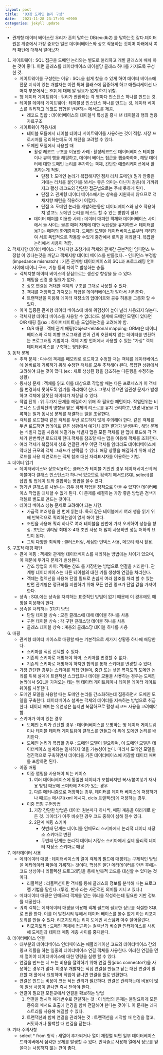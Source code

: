 ```yaml
---
layout: post
title:  "03장 도메인 논리 구성"
date:   2021-11-28 23:17:03 +0900
categories: jekyll update
---
```

- 관계형 데이터 베이스란 우리가 흔히 말하는 DB(ex:db2) 를 말하는것 같다.데이터 원본 계층에서 가장 중요한 일은 데이터베이스와 상호 작용하는 것이며 아래에서 여러 패턴에 대해서 알아보자
1. 게이트웨이  : SQL 접근을 도메인 논리와는 별도로 불리하고 개별 클래스에 배치 하는 것이 좋다. 이런 클래스를  데이터베이스 테이블당 클래스 하나를 가지도록 구성한 것.
	- 게이트웨이를 구성한는 이유 : SQL을 쉽게 찾을 수 있게 하여 데이터 베이스에 전문 지식이 있는 개발자는 이런 특화 클래스에 집중하게 하고 애플리케이션 나머지 부분에서는 SQL에 대해 알 필요가 없게 하기 위함.
	- 행 데이터 게이트웨이  : 쿼리가 반환하는 각 행마다 인스턴스 하나를 만드는 것.
	- 테이블 데이터 게이트웨이 :  테이블당 인스턴스 하나를 만드는 것, 데이터 베이스를 쿼리하고 레코드 집합을 반환하는 메서드를 제공.
		- 레코드 집합  : 데이터베이스의 테이블식 특성을 흉내 낸 테이블과 행의 범용 자료구조
	- 게이트웨이 적용사례
		- 테이블 모듈에서 테이블 데이터 게이트웨이를 사용하는 것이 적합. 저장 프로시저를 정리하는데도 이 패턴을 고려할 수 있다.
		- 도메인 모델에서 사용할 때
			- 활성 레코드 구조를 이용한 사례 : 활성레코드란 데이터베이스 테이블이나 뷰의 행을 래핑하고, 데이터 베이스 접근을 캡슐화하며, 해당 데이터에 대한 도메인 논리를 추가하는 객체,  간단한 애플리케이션에서 활용하는게 적절.
				- 단점 1: 도메인 논리가 복잡해지면 점차 리치 도메인( 뭔가 안좋은 거에는 리치를 붙인거를 봐서는 좋은 의미는 아닌거 같음)에 가까워지고 활성 레코드의 간단한 접근법으로는 주체 못하게 된다.
				- 단점 2: 관계형 데이터 베이스에서는 상속을 지원하지 않으므로 객채지향 패턴을 적용하기 어렵다.
				- 단점 3: 도메인 논리를 개발하는동안 데이터베이스와 상호 작용하지 않고도 도메인 논리를 테스트 할 수 있는 방법이 필요. 
			- 데이터 매퍼를 이용한 사례 : 데이터 매퍼란 객체와  데이터베이스 사이에서 둘 사이는 물론 매퍼 자체에 대한 독립성을 유지하면서 데이터를 옮기는 메퍼의 한계층이다. 도메인 모델을 데이터베이스로부터 격리하여 서로 독립적으로 작동할 수있게 중간에서 로직을 처리한다. 복잡한 논리에서 사용이 적합.
2. 객체지향 데이터 베이스 : 객체지향 초창기에 객체와 관계간 근본적인 임피던스 부정합 이 있다는것을 깨닫고 객체지향 데이터 베이스를 만들었다.
		- 인피던스 부정합(impedance mismatch) : 기존 관계형 데이터베이스의 SQL과 프로그래밍 언어 사이에 데이터 구조, 기능 등의 차이로 발생하는 충돌.
	- 객체지향 데이터 베이스의 장점으로는 생산성 향상을 들 수 있다.
		1. 매핑을 신경 쓸 필요가 없다.
		2. 상호 연결된 거대한 객체의 구조를 그대로 사용할 수 있다.
		3. 객체를 저장하고 가져오는 작업을 데이터베이스가 알아서 처리한다. 
		4. 트랜잭션을 이용해 데이터 저장소의 업데이트와 공유 허용을 그룹화 할 수 있다.
	- 이미 입증된 관계형 데이터 베이스에 비해 위험성이 높아 널리 사용되지 않는다.
	- 객체지향 데이터 베이스를 사용할 수 없더라도 설계에 도메인 모델이 있다면 O/R 매핑 툴(ex : 하이버네이트)을 도입하는것을 고려해야 함.
		- O/R 매핑  : 객체 관계 매핑(Object-relational mapping; ORM)은 데이터베이스와 객체 지향 프로그래밍 언어 간의 호환되지 않는 데이터를 변환하는 프로그래밍 기법이다. 객체 지향 언어에서 사용할 수 있는 "가상" 객체 데이터베이스를 구축하는 방법이다.
3. 동작 문제
	- 추적 문제 : 다수의 객체를 메모리로 로드하고 수정할 때는 객체를 데이터베이스에 올바르게 기록하기 위해 수정한 객체를 모두 추적해야 된다. 복잡한 상황에서 고려해야 되는 것이 많다.(ex : 새로 생성된 행을 참조하는 다른행을 수정하는 상황)
	- 동시성 문제 : 객체를 읽고 이를 대상으로 작업할 때는 다른 프로세스가 이 객체를 변경하지 못하도록 읽기를 격리해야 한다. 그렇지 않으면 일관성 문제가 발생하고 객체에 잘못된 데이터가 저장될 수 있다.
	- 작업 단위 :  위 두가지 문제를 해결하기 위해 꼭 필요한 패턴이다. 작업단위는 비즈니스 트랜잭션의 영향을 받은 객체의 리스르를 유지 관리하고, 변경 내용을 기록하는 일과 동시성 문제를 해결하는 일을 조율한다.
	- 객체를 로드할때 같은 객체를 두번 로드하지 않게 주의해야 한다. 같은 객체를 두번 로드하면 업데이트 같은 상황에서 예기치 못한 결과가 발생된다. 해당 문제는 식별자 맵을 사용해 해결가능 식별자 맵은 모든 객체를 한 맵에 로드해 각 객체가 한번씩만 로드되게 한다.객체를 참조할 때는 맵을 이용해 객체를 조회한다.
	- 여러 객체가 복잡하게 상호 연결된 겨우 어떤 객체를 읽더라도 데이터베이스에 막대한 규모의 객체 그래프가 선택될 수 있다. 해당 상황을 해결하기 위해 지연 로드를 사용 지연로드는 객체 참조 대신 자리표시자를 이용하는 기법.
4. 데이터 읽기
	- 데이터베이스와 상호작용하는 클래스가  테이블 기반인 경우 데이터베이스의 테이블마다 클래스 인스턴스가 하나씩 있으므로 검색기 메서드(SQL select)를 삽입 및 업데이 트와 결합하는 방법을 쓸수 있다.
	- 행기반 클래스를 사욯나는 경우 검색 작업을 정적으로 만들 수 있지만 데이터베이스 작업을 대체할 수 없게 된다. 이 문제를 해결하는 가장 좋은 방법은 검색기 객첼르 별도로 만드는 것이다.
	- 데이터 베이스 성능 문제로 고려해야 되는 사항.
		- 가급적 여러행을 한 번에 읽는다. 특히 같은 테이블에서 여러 행을 읽기 위해 반복적으로 쿼리하는일이 없게 해야 한다.
		- 조인을 사용해 쿼리 하나로 여러 테이블을 한번에 가져 오게하여 성능을 향상. 조인은 쿼리당 최대 3-4개  조인 사용 더 많이 사용하면 성능 저하의 요인이 된다.
		- 그외 다양한 최적화 : 클러스터링, 세심한 인덱스 사용, 메모리 캐시 활용.
5. 구조적 매핑 패턴
	- 관계 매핑 : 객체와 관계형 데이터베이스를 처리하는 방법에는 차이가 있으며, 이 때문에 두가지 문제가 밸생된다.
		- 참조 방법의 차이: 객체는 참조 를 저장한는 방법으로 연결을 처리한다. 관계형 데이터베이스는 다른 테이블의 대한 키를 생성해 연결을 처리한다.
		- 객체는 컬렉션을 사용해 단일 필드로 손쉽게 여러 참조를 처리 할 수 있는 반면 관계형은 정규화를 지원하기 위해 모든 연관 링크가 단일 값을 가져야 한다.
	- 상속 : SQL에는 상속을 처리하는 표준적인 방법이 없기 때문에 이 경우에도 매핑을 이용해야 한다.
	- 상속을 처리하는 3가지 방법
		- 단일 테이블 상속 : 모든 클래스에 대해 테이블 하나를 사용
		- 구현 테이블 상속 : 각 구현 클래스당 테이블 하나를 사용
		- 클래스 테이블 상속 :  계층의 클래스당 테이블 하나를 사용
6. 매핑
	- 관계형 데이터 베이스로 매핑할 때는 기본적으로 세가지 상황중 하나에 해당한다.
		- 스키마를 직접 선택할 수 있다.
		- 기존의 스키마로 매핑해야 하며, 스키마를 변경할 수 없다.
		- 기존의 스키마로 매핑해야 하지만 합의를 통해 스키마를 변경할 수 있다.
	- 가장 간단한 경우는 스키마를 직접 만들며, 중간 또는 낮은 복자도의 도메인 논리를 위해 설계에 트랜잭션 스크립트나 테이블 모듈을 사욯하는 경우는 도메인 놀리에서 SQL을 가져오는 데는 행 데이터 게이트웨이나 테이블 데이터 게이트웨이를 사욯한다.
	- 도메인 모델을 사용할 때는 도메인 논리를 간소화하는데 집중하면서 도메인 모델을 구축한다. 데이터베이스 설계는 객체의 데이터를 지속하는 방법으로 취급한다. 데이터 매퍼는 유연성은 높지만 복잡하므로 활성 레코드 사용을 고려해야 함.
	- 스키마가 이미 있는 경우
		- 도메인 논리가 간단할 경우 : 데이터베이스를 모방하는 행 데이터 게이트웨이나 테이블 데이터 게이트웨이 클래스를 만들고 이 위에 도메인 논리를 배치한다.
		- 도메인 논리가 복잡할 경우 : 도메인 모델이 필요하며, 이 도메인 모델은 데이터베이스 설계와는 일치하지 않을 가능성이 높다. 따라서 도메인 모델을 점진적으로 구축하면서 데이터를 기존 데이터베이스에 저장할 데이터 매퍼를 포함하면 된다.
	- 이중 매핑
		- 이중 맵핑을 사용해야 되는 케이스 
			1. 여러 데이터베이스에 동일한 데이터가 포함되지만 복사/붙여넣기 재사용 방법  때문에 스미카에 차이가 있는 경우
			2. 다른 메커니즘으로 저장하는 경우, 데이터를 데이터 베이스에 저장하거나 때로는 메시지(xml 메시지, cicis 트랜잭션)에 저장하는 경우.
		- 이중 맵핑 구현방법
			1. 가장 간단한 방법은  데이터 원본마다 하나씩, 매핑 계층을 여러개로 만든 것. 데이터가 아주 비슷한 경우 코드 중복이 심해 질수 있다.
			2. 2단계 매핑 스키마
				- 첫번째 단계는 데이터를 인메모리 스키마에서 논리적 데이터 자장소 스키마로 변환
				- 두번째 단계는 논리적 데이터 저장소 스키마에서 실제 물리적 데이터 자장소 스키마로 매핑
7. 메타데이터 사용
	- 메타데이터 매핑 :  데이터베이스의 열이 객체의 필드에 매핑되는 구체적인 방법을 메타데이터 파일에 기록하는 것이다. 핵심은 일단 메타데이터를 만든 후에는 코드 생성이나 리플렉션 프로그래밍을 통해 반복적 코드를 대신할 수 있다는 것이다.
		- 리플렉션 : 리플렉션이란 객체를 통해 클래스의 정보를 분석해 내는 프로그램 기법을 말한다. (투영, 반사 라는 사전적인 의미를 지니고 있다.)
	- 메타데이터 매핑은 인메모리 객체를 얻는 쿼리를 작성하는데 필요한 기반 정보를 제공한다. 
	- 쿼리 객체는 메타데이터 매핑을 이용해 객체 필드에 필요한 정보를 적절한 SQL로 변환 한다. 이를 더 발전시켜 뷰에서 데이터 베이스를 볼수 없게 하는 리포지토리를 만들 수 있다. 리포지토리는 리치 도메인 시스템과 아주 잘어울린다.
		- 리포지토리 :  도메인 객체에 접근하는 컬렉션과 비슷한 인터페이스를 사용해 도메인과 데이터 매핑 계층 사이를 중재한다.
8. 데이터베이스 연결
	- 대부분의 데이터베이스 인터페이스는 애플리케이션 코드와 데이터베이스 간의링크 역활을 하는 일종의 데이터베이스 연결 객체를 사용한다. 이러한 연결을 먼저 열어야 데이터베이스에 대한 명령을 실행 할 수 있다. 
	- 연결을 만드는 데 드는 비용을 절약하기 위해 연결 풀(jdbc connector?)을 사용하는 경우가 많다. 이경우 개발자는 직접 연결을 만들고 닫는 대신 연결이 필요할 때 풀에서 요청하며 작업이 끝나면 연결을 풀로 반환한다.
	- 연결은 만드는 비용이 크든 작든 관리가 필요하다. 연결은 관리하는데 비용이 많이 발생 사용이 끝나면 즉시 닫아야 한다.
	- 연결이 필요한 모든곳에서 연결을 확보하는 방법
		1. 연결을 명시적 매개변수로 전달하는 것 : 이 방법의 문제는 불필요하게 모든 종유의 메서드 호출에 연경을 함께 전달해야 한다는 것이다. 이 문제는 레지스트리를 사용해 해결할 수 있다.
		2. 트랜잭션과 함께 연결을 관리하는 것 : 트랜잭션을 시작할 때 연경을 열고, 커밋하거나 롤백할 때 연결을 닫는다.
9. 기타 주의사항
	- select * from 형식 : 새열이 추가되거나 열이 재정렬 되면 일부 데이터베이스 드라이버에서 심각한 문제를 발생할 수 있다. 인덱슬르 사용해 열에서 정보를 얻을때는 사용하지 않는 편이 좋다.